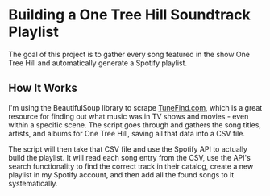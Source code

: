 # Building a One Tree Hill Soundtrack Playlist

The goal of this project is to gather every song featured in the show One Tree Hill and automatically generate a Spotify playlist.

## How It Works
I'm using the BeautifulSoup library to scrape [TuneFind.com](https://www.tunefind.com), which is a great resource for finding out what music was in TV shows and movies - even within a specific scene. The script goes through and gathers the song titles, artists, and albums for One Tree Hill, saving all that data into a CSV file.


The script will then take that CSV file and use the Spotify API to actually build the playlist. It will read each song entry from the CSV, use the API's search functionality to find the correct track in their catalog, create a new playlist in my Spotify account, and then add all the found songs to it systematically. 
